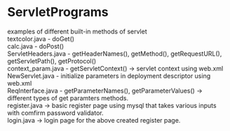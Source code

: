# ServletPrograms <br>
examples of different built-in methods of servlet <br>
textcolor.java - doGet() <br>
calc.java - doPost() <br>
ServletHeaders.java - getHeaderNames(), getMethod(), getRequestURL(), getServletPath(), getProtocol() <br>
context_param.java - getServletContext() -> servlet context using web.xml <br> 
NewServlet.java - initialize parameters in deployment descriptor using web.xml <br> 
ReqInterface.java - getParameterNames(), getParameterValues() -> different types of get paramters methods. <br>
register.java -> basic register page using mysql that takes various inputs with comfirm password validator. <br>
login.java -> login page for the above created register page. <br>
